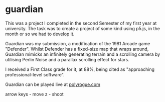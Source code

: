# guardian
This was a project I completed in the second Semester of my first year at university. The task was to create a project of some kind using p5.js, in the month or so we had to develop it.

Guardian was my submission, a modification of the 1981 Arcade game "Defender". Whilst Defender has a fixed-size map that wraps around, Guardian mimicks an infinitely generating terrain and a scrolling camera by utilising Perlin Noise and a parallax scrolling effect for stars.

I received a First Class grade for it, at 88%, being cited as "approaching professional-level software".

Guardian can be played live at [polyrogue.com](http://polyrogue.com/guardian)

arrow keys - move
z - shoot
